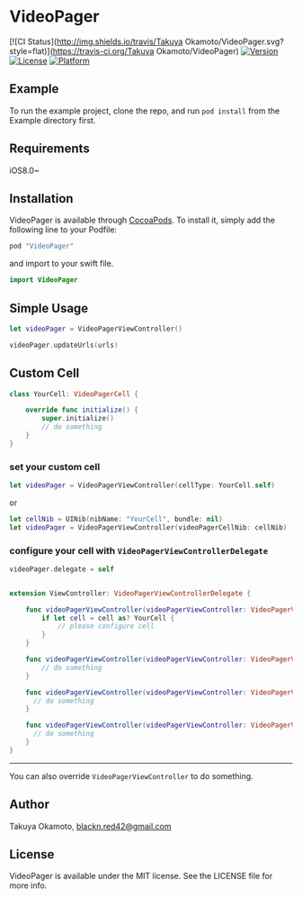 # VideoPager

[![CI Status](http://img.shields.io/travis/Takuya Okamoto/VideoPager.svg?style=flat)](https://travis-ci.org/Takuya Okamoto/VideoPager)
[![Version](https://img.shields.io/cocoapods/v/VideoPager.svg?style=flat)](http://cocoapods.org/pods/VideoPager)
[![License](https://img.shields.io/cocoapods/l/VideoPager.svg?style=flat)](http://cocoapods.org/pods/VideoPager)
[![Platform](https://img.shields.io/cocoapods/p/VideoPager.svg?style=flat)](http://cocoapods.org/pods/VideoPager)

## Example

To run the example project, clone the repo, and run `pod install` from the Example directory first.

## Requirements

iOS8.0~

## Installation

VideoPager is available through [CocoaPods](http://cocoapods.org). To install
it, simply add the following line to your Podfile:

```ruby
pod "VideoPager"
```

and import to your swift file.

```swift
import VideoPager
```

## Simple Usage

```swift
let videoPager = VideoPagerViewController()

videoPager.updateUrls(urls)
```

## Custom Cell

```swift
class YourCell: VideoPagerCell {

    override func initialize() {
        super.initialize()
        // do something
    }    
}
```

### set your custom cell

```swift
let videoPager = VideoPagerViewController(cellType: YourCell.self)
```

or

```swift
let cellNib = UINib(nibName: "YourCell", bundle: nil)
let videoPager = VideoPagerViewController(videoPagerCellNib: cellNib)
```

### configure your cell with `VideoPagerViewControllerDelegate`

```swift
videoPager.delegate = self
```

```swift

extension ViewController: VideoPagerViewControllerDelegate {

    func videoPagerViewController(videoPagerViewController: VideoPagerViewController, configureCell cell: VideoPagerCell, index: Int) {
        if let cell = cell as? YourCell {
            // please configure cell
        }
    }

    func videoPagerViewController(videoPagerViewController: VideoPagerViewController, didSelectItemAtIndexPath index: Int) {
        // do something
    }

    func videoPagerViewController(videoPagerViewController: VideoPagerViewController, didEndPlayback cell: VideoPagerCell) {
      // do something
    }

    func videoPagerViewController(videoPagerViewController: VideoPagerViewController, cellDidFailedToPlay cell: VideoPagerCell) {
      // do something
    }
}
```

---------------------

You can also override `VideoPagerViewController` to do something.



## Author

Takuya Okamoto, blackn.red42@gmail.com

## License

VideoPager is available under the MIT license. See the LICENSE file for more info.
